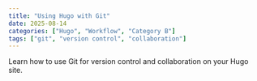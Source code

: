 ```yaml
---
title: "Using Hugo with Git"
date: 2025-08-14
categories: ["Hugo", "Workflow", "Category B"]
tags: ["git", "version control", "collaboration"]
---
```


Learn how to use Git for version control and collaboration on your Hugo site.